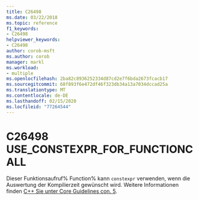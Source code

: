 ```yaml
---
title: C26498
ms.date: 03/22/2018
ms.topic: reference
f1_keywords:
- C26498
helpviewer_keywords:
- C26498
author: corob-msft
ms.author: corob
manager: markl
ms.workload:
- multiple
ms.openlocfilehash: 2ba82c8936252334d87cd2e7f6bda2673fcacb17
ms.sourcegitcommit: 68f893f6e472df46f323db34a13a7034dccad25a
ms.translationtype: MT
ms.contentlocale: de-DE
ms.lasthandoff: 02/15/2020
ms.locfileid: "77264544"
---
```

# <a name="c26498-use_constexpr_for_functioncall"></a>C26498 USE_CONSTEXPR_FOR_FUNCTIONCALL

Dieser Funktionsaufruf% Function% kann `constexpr` verwenden, wenn die Auswertung der Kompilierzeit gewünscht wird. Weitere Informationen finden [ C++ Sie unter Core Guidelines con. 5](https://github.com/isocpp/CppCoreGuidelines/blob/master/CppCoreGuidelines.md#Rconst-constexpr).
